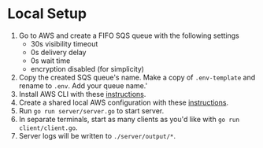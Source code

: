 # Local Setup
1. Go to AWS and create a FIFO SQS queue with the following settings
    - 30s visibility timeout
    - 0s delivery delay
    - 0s wait time
    - encryption disabled (for simplicity)
2. Copy the created SQS queue's name. Make a copy of `.env-template` and rename to `.env`. Add your queue name.'
3. Install AWS CLI with these [instructions](https://docs.aws.amazon.com/cli/latest/userguide/cli-chap-configure.html).
4. Create a shared local AWS configuration with these [instructions](https://docs.aws.amazon.com/cli/latest/userguide/cli-configure-quickstart.html).
3. Run `go run server/server.go` to start server.
4. In separate terminals, start as many clients as you'd like with `go run client/client.go`.
5. Server logs will be written to `./server/output/*`.
